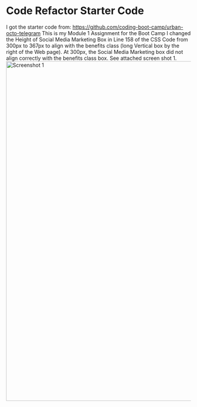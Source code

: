 # Code Refactor Starter Code
I got the starter code from: https://github.com/coding-boot-camp/urban-octo-telegram
This is my Module 1 Assignment for the Boot Camp
I changed the Height of Social Media Marketing Box in Line 158 of the CSS Code from 300px to 367px to align with the benefits class (long Vertical box by the right of the Web page). At 300px, the Social Media Marketing box did not align correctly with the benefits class box. See attached screen shot 1. <img width="928" alt="Screenshot 1" src="https://user-images.githubusercontent.com/116689797/235422867-3e4d70de-0136-4dd3-be9b-d4cb9ab12460.PNG">

